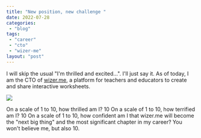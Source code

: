 ```yaml
---
title: "New position, new challenge￼"
date: 2022-07-28
categories: 
 - "blog"
tags: 
 - "career"
 - "cto"
 - "wizer-me"
layout: "post"
---
```


I will skip the usual "I'm thrilled and excited…". I'll just say it.
As of today, I am the CTO of [wizer.me](http://wizer.md/), a platform for teachers and educators to create and share interactive worksheets.

![](https://heborisgorelik.files.wordpress.com/2022/07/image.png?w=1024)

On a scale of 1 to 10, how thrilled am I? 10
On a scale of 1 to 10, how terrified am I? 10
On a scale of 1 to 10, how confident am I that wizer.me will become the "next big thing" and the most significant chapter in my career? You won't believe me, but also 10.
